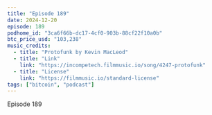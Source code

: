 ```yaml
---
title: "Episode 189"
date: 2024-12-20
episode: 189
podhome_id: "3ca6f66b-dc17-4cf0-903b-88cf22f10a0b"
btc_price_usd: "103,238"
music_credits:
  - title: "Protofunk by Kevin MacLeod"
  - title: "Link"
    link: "https://incompetech.filmmusic.io/song/4247-protofunk"
  - title: "License"
    link: "https://filmmusic.io/standard-license"
tags: ["bitcoin", "podcast"]
---
```


Episode 189